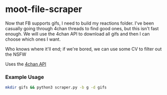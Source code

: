 # moot-file-scraper

Now that FB supports gifs, I need to build my reactions folder. I've been casually going through 4chan threads to find good ones, but this isn't fast enough. We will use the 4chan API to download all gifs and then I can choose which ones I want.

Who knows where it'll end; if we're bored, we can use some CV to filter out the NSFW

Uses the [4chan API](https://github.com/4chan/4chan-API)

### Example Usage
```bash
mkdir gifs && python3 scraper.py -b g -d gifs
```

